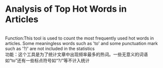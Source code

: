# Analysis of Top Hot Words in Articles
<br>Function:This tool is used to count the most frequently used hot words in articles. Some meaningless words such as 'to' and some punctuation mark such as '?/' are not included in the statistics
<br>功能：这个工具是为了统计文章中出现频率最多的热词。一些无意义的词语如“to”还有一些标点符号如“?/”等不计入统计

